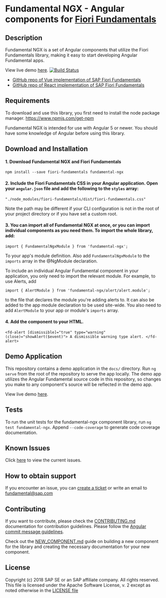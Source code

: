 # Fundamental NGX - Angular components for [Fiori Fundamentals](https://github.com/SAP/fundamental)

## Description

Fundamental NGX is a set of Angular components that utilize the Fiori Fundamentals library, making it easy to start developing Angular Fundamental apps.

View live demo [here](https://sap.github.io/fundamental-ngx/).
[![Build Status](https://travis-ci.org/SAP/fundamental-ngx.svg?branch=develop)](https://travis-ci.org/SAP/fundamental-ngx)

-   [GitHub repo of Vue implementation of SAP Fiori Fundamentals](https://github.com/SAP/fundamental-vue)
-   [GitHub repo of React implementation of SAP Fiori Fundamentals](https://github.com/SAP/fundamental-react)

## Requirements

To download and use this library, you first need to install the node package manager.
https://www.npmjs.com/get-npm

Fundamental NGX is intended for use with Angular 5 or newer. You should have some knowledge of Angular before using this library.

## Download and Installation

#### 1. Download Fundamental NGX and Fiori Fundamentals

`npm install --save fiori-fundamentals fundamental-ngx`

#### 2. Include the Fiori Fundamentals CSS in your Angular application. Open your `angular.json` file and add the following to the `styles` array:

`"./node_modules/fiori-fundamentals/dist/fiori-fundamentals.css"`

Note the path may be different if your CLI configuration is not in the root of your project directory or if you have set a custom root.

#### 3. You can import all of Fundamental NGX at once, or you can import individual components as you need them. To import the whole library, add:

`import { FundamentalNgxModule } from 'fundamental-ngx';`

To your app's module definition. Also add `FundamentalNgxModule` to the `imports` array in the @NgModule declaration.

To include an individual Angular Fundamental component in your application, you only need to import the relevant module. For example, to use Alerts, add

`import { AlertModule } from 'fundamental-ngx/alert/alert.module';`

to the file that declares the module you're adding alerts to. It can also be added to the app module declaration to be used site-wide. You also need to add `AlertModule` to your app or module's `imports` array.

#### 4. Add the component to your HTML.

`<fd-alert [dismissible]="true" type="warning" (close)="showAlert($event)"> A dismissible warning type alert. </fd-alert>`

## Demo Application

This repository contains a demo application in the `docs/` directory. Run `ng serve` from the root of the repository to serve the app locally. The demo app utilizes the Angular Fundamental source code in this repository, so changes you make to any component's source will be reflected in the demo app.

View live demo [here](https://sap.github.io/fundamental-ngx/).

## Tests

To run the unit tests for the fundamental-ngx component library, run `ng test fundamental-ngx`. Append `--code-coverage` to generate code coverage documentation.

## Known Issues

Click [here](https://github.com/SAP/fundamental-ngx/issues) to view the current issues.

## How to obtain support

If you encounter an issue, you can [create a ticket](https://github.com/SAP/fundamental-ngx/issues) or write an email to fundamental@sap.com

## Contributing

If you want to contribute, please check the [CONTRIBUTING.md](./CONTRIBUTING.md) documentation for contribution guidelines. Please follow the [Angular commit message guidelines](https://github.com/angular/angular/blob/master/CONTRIBUTING.md#commit).

Check out the [NEW_COMPONENT.md](./NEW_COMPONENT.md) guide on building a new component for the library and creating the necessary documentation for your new component.

## License

Copyright (c) 2018 SAP SE or an SAP affiliate company. All rights reserved.
This file is licensed under the Apache Software License, v. 2 except as noted otherwise in the [LICENSE file](https://github.com/SAP/fundamental-ngx/blob/master/LICENSE.txt)
